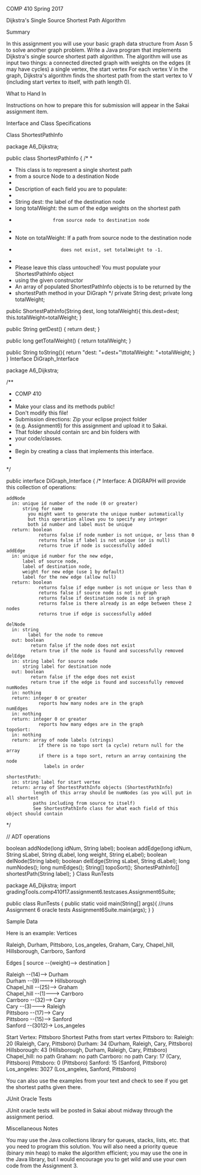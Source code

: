 COMP 410 Spring 2017


Dijkstra's Single Source Shortest Path Algorithm

 
Summary

In this assignment you will use your basic graph data structure from Assn 5 to solve another graph problem. Write a Java program that implements Dijkstra's single source shortest path algorithm. The algorithm will use as input two things:
a connected directed graph with weights on the edges (it may have cycles)
a single vertex, the start vertex
For each vertex V in the graph, Dijkstra's algorithm finds the shortest path from the start vertex to V (including start vertex to itself, with path length 0).


What to Hand In

Instructions on how to prepare this for submission will appear in the Sakai assignment item. 

Interface and Class Specifications

Class ShortestPathInfo

package A6_Dijkstra;

public class ShortestPathInfo {
/*
 * 
 * This class is to represent a single shortest path 
 * from a source Node to a destination Node
 * 
 * Description of each field you are to populate:
 * 
 * String dest: the label of the destination node
 * long totalWeight: the sum of the edge weights on the shortest path 
 *                   from source node to destination node
 * 
 * Note on totalWeight: If a path from source node to the destination node 
 *                      does not exist, set totalWeight to -1.
 * 
 * Please leave this class untouched! You must populate your ShortestPathInfo object 
 * using the given constructor
 * An array of populated ShortestPathInfo objects is to be returned by the 
 * shortestPath method in your DiGraph
*/
  private String dest;
  private long totalWeight;
  
  public ShortestPathInfo(String dest, long totalWeight){
    this.dest=dest;
    this.totalWeight=totalWeight;
  }

  public String getDest() {
    return dest;
  }

  public long getTotalWeight() {
    return totalWeight;
  }
  
  public String toString(){
    return "dest: "+dest+"\ttotalWeight: "+totalWeight;
  }
}
Interface DiGraph_Interface

package A6_Dijkstra;

/**
 * COMP 410
 *
 * Make your class and its methods public!
 * Don't modify this file!
 * Submission directions: Zip your eclipse project folder 
 * (e.g. Assignment6) for this assignment and upload it to Sakai. 
 * That folder should contain src and bin folders with 
 * your code/classes.
 *
 * Begin by creating a class that implements this interface.
 *
*/

public interface DiGraph_Interface {
 /*
    Interface: A DIGRAPH will provide this collection of operations:

    addNode
      in: unique id number of the node (0 or greater)
          string for name
            you might want to generate the unique number automatically
            but this operation allows you to specify any integer
            both id number and label must be unique
      return: boolean
                returns false if node number is not unique, or less than 0
                returns false if label is not unique (or is null)
                returns true if node is successfully added 
    addEdge
      in: unique id number for the new edge, 
          label of source node,
          label of destination node,
          weight for new edge (use 1 by default)
          label for the new edge (allow null)
      return: boolean
                returns false if edge number is not unique or less than 0
                returns false if source node is not in graph
                returns false if destination node is not in graph
                returns false is there already is an edge between these 2 nodes
                returns true if edge is successfully added 
            
    delNode
      in: string 
            label for the node to remove
      out: boolean
             return false if the node does not exist
             return true if the node is found and successfully removed
    delEdge
      in: string label for source node
          string label for destination node
      out: boolean
             return false if the edge does not exist
             return true if the edge is found and successfully removed
    numNodes
      in: nothing
      return: integer 0 or greater
                reports how many nodes are in the graph
    numEdges
      in: nothing
      return: integer 0 or greater
                reports how many edges are in the graph
    topoSort:
      in: nothing
      return: array of node labels (strings)
                if there is no topo sort (a cycle) return null for the array
                if there is a topo sort, return an array containing the node
                  labels in order
                  
    shortestPath:
      in: string label for start vertex
      return: array of ShortestPathInfo objects (ShortestPathInfo)
              length of this array should be numNodes (as you will put in all shortest 
              paths including from source to itself)
              See ShortestPathInfo class for what each field of this object should contain
  */

  // ADT operations

  boolean addNode(long idNum, String label);
  boolean addEdge(long idNum, String sLabel, String dLabel, long weight, String eLabel);
  boolean delNode(String label);
  boolean delEdge(String sLabel, String dLabel);
  long numNodes();
  long numEdges();
  String[] topoSort();
  ShortestPathInfo[] shortestPath(String label);
}
Class RunTests

package A6_Dijkstra;
import gradingTools.comp410f17.assignment6.testcases.Assignment6Suite;

public class RunTests {
  public static void main(String[] args){ //runs Assignment 6 oracle tests
    Assignment6Suite.main(args);
  }
}


Sample Data

Here is an example:
Vertices

  Raleigh, Durham, Pittsboro, Los_angeles, Graham, 
  Cary, Chapel_hill, Hillsborough, Carrboro, Sanford

Edges [ source --(weight)--> destination ] 

  Raleigh     --(14)-->   Durham          
  Durham      --(9)--->   Hillsborough   
  Chapel_hill --(25)-->   Graham        
  Chapel_hill --(1)--->   Carrboro     
  Carrboro    --(32)-->   Cary            
  Cary        --(3)--->   Raleigh        
  Pittsboro   --(17)-->   Cary          
  Pittsboro   --(15)-->   Sanford      
  Sanford     --(3012)->  Los_angeles  
    
Start Vertex: Pittsboro
Shortest Paths from start vertex Pittsboro to:
 Raleigh: 20 (Raleigh, Cary, Pittsboro)
 Durham: 34 (Durham, Raleigh, Cary, Pittsboro)
 Hillsborough: 43 (Hillsborough, Durham, Raleigh, Cary, Pittsboro)
 Chapel_hill: no path
 Graham: no path
 Carrboro: no path
 Cary: 17 (Cary, Pittsboro)
 Pittsboro: 0 (Pittsboro)
 Sanford: 15 (Sanford, Pittsboro)
 Los_angeles: 3027 (Los_angeles, Sanford, Pittsboro)

You can also use the examples from your text and check to see if you get the shortest paths given there.

JUnit Oracle Tests

JUnit oracle tests will be posted in Sakai about midway through the assignment period. 

Miscellaneous Notes

You may use the Java collections library for queues, stacks, lists, etc. that you need to program this solution.
You will also need a priority queue (binary min heap) to make the algorithm efficient; you may use the one in the Java library, but I would encourage you to get wild and use your own code from the Assignment 3.






